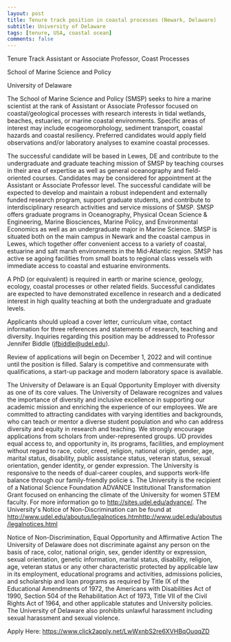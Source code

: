 ```yaml
---
layout: post
title: Tenure track position in coastal processes (Newark, Delaware)
subtitle: University of Delaware
tags: [tenure, USA, coastal ocean]
comments: false
---
```

Tenure Track Assistant or Associate Professor, Coast Processes

School of Marine Science and Policy

University of Delaware

The School of Marine Science and Policy (SMSP) seeks to hire a marine scientist at the rank of Assistant or Associate Professor focused on coastal/geological processes with research interests in tidal wetlands, beaches, estuaries, or marine coastal environments. Specific areas of interest may include ecogeomorphology, sediment transport, coastal hazards and coastal resiliency. Preferred candidates would apply field observations and/or laboratory analyses to examine coastal processes.

The successful candidate will be based in Lewes, DE and contribute to the undergraduate and graduate teaching mission of SMSP by teaching courses in their area of expertise as well as general oceanography and field-oriented courses. Candidates may be considered for appointment at the Assistant or Associate Professor level. The successful candidate will be expected to develop and maintain a robust independent and externally funded research program, support graduate students, and contribute to interdisciplinary research activities and service missions of SMSP. SMSP offers graduate programs in Oceanography, Physical Ocean Science & Engineering, Marine Biosciences, Marine Policy, and Environmental Economics as well as an undergraduate major in Marine Science. SMSP is situated both on the main campus in Newark and the coastal campus in Lewes, which together offer convenient access to a variety of coastal, estuarine and salt marsh environments in the Mid-Atlantic region. SMSP has active se
 agoing facilities from small boats to regional class vessels with immediate access to coastal and estuarine environments.

A PhD (or equivalent) is required in earth or marine science, geology, ecology, coastal processes or other related fields. Successful candidates are expected to have demonstrated excellence in research and a dedicated interest in high quality teaching at both the undergraduate and graduate levels.

Applicants should upload a cover letter, curriculum vitae, contact information for three references and statements of research, teaching and diversity. Inquiries regarding this position may be addressed to Professor Jennifer Biddle (jfbiddle@udel.edu).

Review of applications will begin on December 1, 2022 and will continue until the position is filled. Salary is competitive and commensurate with qualifications, a start-up package and modern laboratory space is available.

The University of Delaware is an Equal Opportunity Employer with diversity as one of its core values. The University of Delaware recognizes and values the importance of diversity and inclusive excellence in supporting our academic mission and enriching the experience of our employees. We are committed to attracting candidates with varying identities and backgrounds, who can teach or mentor a diverse student population and who can address diversity and equity in research and teaching. We strongly encourage applications from scholars from under-represented groups. UD provides equal access to, and opportunity in, its programs, facilities, and employment without regard to race, color, creed, religion, national origin, gender, age, marital status, disability, public assistance status, veteran status, sexual orientation, gender identity, or gender expression. The University is responsive to the needs of dual-career couples, and supports work-life balance through our family-friendly policie
 s. The University is the recipient of a National Science Foundation ADVANCE Institutional Transformation Grant focused on enhancing the climate of the University for women STEM faculty. For more information go to http://sites.udel.edu/advance/. The University's Notice of Non-Discrimination can be found at http://www.udel.edu/aboutus/legalnotices.htm<http://www.udel.edu/aboutus/legalnotices.html>

Notice of Non-Discrimination, Equal Opportunity and Affirmative Action
The University of Delaware does not discriminate against any person on the basis of race, color, national origin, sex, gender identity or expression, sexual orientation, genetic information, marital status, disability, religion, age, veteran status or any other characteristic protected by applicable law in its employment, educational programs and activities, admissions policies, and scholarship and loan programs as required by Title IX of the Educational Amendments of 1972, the Americans with Disabilities Act of 1990, Section 504 of the Rehabilitation Act of 1973, Title VII of the Civil Rights Act of 1964, and other applicable statutes and University policies. The University of Delaware also prohibits unlawful harassment including sexual harassment and sexual violence.

Apply Here: https://www.click2apply.net/LwWxnbS2re6XVHBqOuqqZD
